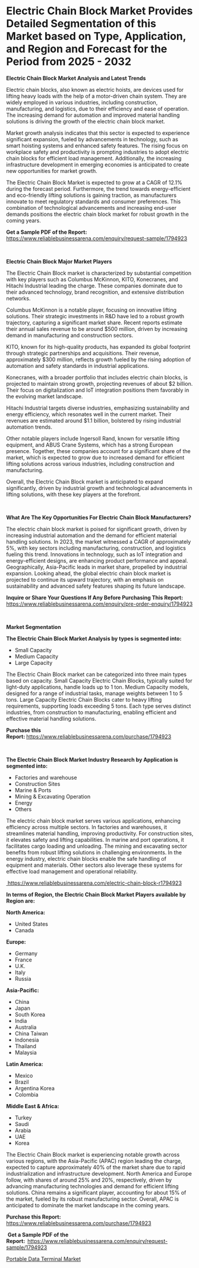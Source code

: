 <p><h1>Electric Chain Block Market Provides Detailed Segmentation of this Market based on Type, Application, and Region and Forecast for the Period from 2025 - 2032</h1></p><p><strong>Electric Chain Block Market Analysis and Latest Trends</strong></p>
<p><p>Electric chain blocks, also known as electric hoists, are devices used for lifting heavy loads with the help of a motor-driven chain system. They are widely employed in various industries, including construction, manufacturing, and logistics, due to their efficiency and ease of operation. The increasing demand for automation and improved material handling solutions is driving the growth of the electric chain block market.</p><p>Market growth analysis indicates that this sector is expected to experience significant expansion, fueled by advancements in technology, such as smart hoisting systems and enhanced safety features. The rising focus on workplace safety and productivity is prompting industries to adopt electric chain blocks for efficient load management. Additionally, the increasing infrastructure development in emerging economies is anticipated to create new opportunities for market growth.</p><p>The Electric Chain Block Market is expected to grow at a CAGR of 12.1% during the forecast period. Furthermore, the trend towards energy-efficient and eco-friendly lifting solutions is gaining traction, as manufacturers innovate to meet regulatory standards and consumer preferences. This combination of technological advancements and increasing end-user demands positions the electric chain block market for robust growth in the coming years.</p></p>
<p><strong>Get a Sample PDF of the Report:&nbsp;</strong> <a href="https://www.reliablebusinessarena.com/enquiry/request-sample/1794923?utm_campaign=1943&utm_medium=2&utm_source=Github&utm_content=ia&utm_term=19022025&utm_id=electric-chain-block">https://www.reliablebusinessarena.com/enquiry/request-sample/1794923</a></p>
<p>&nbsp;</p>
<p><strong>Electric Chain Block Major Market Players</strong></p>
<p><p>The Electric Chain Block market is characterized by substantial competition with key players such as Columbus McKinnon, KITO, Konecranes, and Hitachi Industrial leading the charge. These companies dominate due to their advanced technology, brand recognition, and extensive distribution networks.</p><p>Columbus McKinnon is a notable player, focusing on innovative lifting solutions. Their strategic investments in R&D have led to a robust growth trajectory, capturing a significant market share. Recent reports estimate their annual sales revenue to be around $500 million, driven by increasing demand in manufacturing and construction sectors.</p><p>KITO, known for its high-quality products, has expanded its global footprint through strategic partnerships and acquisitions. Their revenue, approximately $300 million, reflects growth fueled by the rising adoption of automation and safety standards in industrial applications.</p><p>Konecranes, with a broader portfolio that includes electric chain blocks, is projected to maintain strong growth, projecting revenues of about $2 billion. Their focus on digitalization and IoT integration positions them favorably in the evolving market landscape.</p><p>Hitachi Industrial targets diverse industries, emphasizing sustainability and energy efficiency, which resonates well in the current market. Their revenues are estimated around $1.1 billion, bolstered by rising industrial automation trends.</p><p>Other notable players include Ingersoll Rand, known for versatile lifting equipment, and ABUS Crane Systems, which has a strong European presence. Together, these companies account for a significant share of the market, which is expected to grow due to increased demand for efficient lifting solutions across various industries, including construction and manufacturing.</p><p>Overall, the Electric Chain Block market is anticipated to expand significantly, driven by industrial growth and technological advancements in lifting solutions, with these key players at the forefront.</p></p>
<p>&nbsp;</p>
<p><strong>What Are The Key Opportunities For Electric Chain Block Manufacturers?</strong></p>
<p><p>The electric chain block market is poised for significant growth, driven by increasing industrial automation and the demand for efficient material handling solutions. In 2023, the market witnessed a CAGR of approximately 5%, with key sectors including manufacturing, construction, and logistics fueling this trend. Innovations in technology, such as IoT integration and energy-efficient designs, are enhancing product performance and appeal. Geographically, Asia-Pacific leads in market share, propelled by industrial expansion. Looking ahead, the global electric chain block market is projected to continue its upward trajectory, with an emphasis on sustainability and advanced safety features shaping its future landscape.</p></p>
<p><strong>Inquire or Share Your Questions If Any Before Purchasing This Report:</strong> <a href="https://www.reliablebusinessarena.com/enquiry/pre-order-enquiry/1794923?utm_campaign=1943&utm_medium=2&utm_source=Github&utm_content=ia&utm_term=19022025&utm_id=electric-chain-block">https://www.reliablebusinessarena.com/enquiry/pre-order-enquiry/1794923</a></p>
<p>&nbsp;</p>
<p><strong>Market Segmentation</strong></p>
<p><strong>The Electric Chain Block Market Analysis by types is segmented into:</strong></p>
<p><ul><li>Small Capacity</li><li>Medium Capacity</li><li>Large Capacity</li></ul></p>
<p><p>The Electric Chain Block market can be categorized into three main types based on capacity. Small Capacity Electric Chain Blocks, typically suited for light-duty applications, handle loads up to 1 ton. Medium Capacity models, designed for a range of industrial tasks, manage weights between 1 to 5 tons. Large Capacity Electric Chain Blocks cater to heavy lifting requirements, supporting loads exceeding 5 tons. Each type serves distinct industries, from construction to manufacturing, enabling efficient and effective material handling solutions.</p></p>
<p><strong>Purchase this Report:&nbsp;</strong><a href="https://www.reliablebusinessarena.com/purchase/1794923?utm_campaign=1943&utm_medium=2&utm_source=Github&utm_content=ia&utm_term=19022025&utm_id=electric-chain-block">https://www.reliablebusinessarena.com/purchase/1794923</a></p>
<p>&nbsp;</p>
<p><strong>The Electric Chain Block Market Industry Research by Application is segmented into:</strong></p>
<p><ul><li>Factories and warehouse</li><li>Construction Sites</li><li>Marine & Ports</li><li>Mining & Excavating Operation</li><li>Energy</li><li>Others</li></ul></p>
<p><p>The electric chain block market serves various applications, enhancing efficiency across multiple sectors. In factories and warehouses, it streamlines material handling, improving productivity. For construction sites, it elevates safety and lifting capabilities. In marine and port operations, it facilitates cargo loading and unloading. The mining and excavating sector benefits from robust lifting solutions in challenging environments. In the energy industry, electric chain blocks enable the safe handling of equipment and materials. Other sectors also leverage these systems for effective load management and operational reliability.</p></p>
<p><a href="https://www.reliablebusinessarena.com/electric-chain-block-r1794923?utm_campaign=1943&utm_medium=2&utm_source=Github&utm_content=ia&utm_term=19022025&utm_id=electric-chain-block">&nbsp;https://www.reliablebusinessarena.com/electric-chain-block-r1794923</a></p>
<p><strong>In terms of Region, the Electric Chain Block Market Players available by Region are:</strong></p>
<p>
    <p> <strong> North America: </strong>
        <ul>
            <li>United States</li>
            <li>Canada</li>
        </ul>
        </p> 
    <p> <strong> Europe: </strong>
        <ul>
            <li>Germany</li>
            <li>France</li>
            <li>U.K.</li>
            <li>Italy</li>
            <li>Russia</li>
        </ul>
        </p> 
    <p> <strong> Asia-Pacific: </strong>
        <ul>
            <li>China</li>
            <li>Japan</li>
            <li>South Korea</li>
            <li>India</li>
            <li>Australia</li>
            <li>China Taiwan</li>
            <li>Indonesia</li>
            <li>Thailand</li>
            <li>Malaysia</li>
        </ul>
        </p> 
    <p> <strong> Latin America: </strong>
        <ul>
            <li>Mexico</li>
            <li>Brazil</li>
            <li>Argentina Korea</li>
            <li>Colombia</li>
        </ul>
        </p> 
    <p> <strong> Middle East & Africa: </strong>
        <ul>
            <li>Turkey</li>
            <li>Saudi</li>
            <li>Arabia</li>
            <li>UAE</li>
            <li>Korea</li>
        </ul>
    </p>
    </p>
<p><p>The Electric Chain Block market is experiencing notable growth across various regions, with the Asia-Pacific (APAC) region leading the charge, expected to capture approximately 40% of the market share due to rapid industrialization and infrastructure development. North America and Europe follow, with shares of around 25% and 20%, respectively, driven by advancing manufacturing technologies and demand for efficient lifting solutions. China remains a significant player, accounting for about 15% of the market, fueled by its robust manufacturing sector. Overall, APAC is anticipated to dominate the market landscape in the coming years.</p></p>
<p><strong>Purchase this Report: </strong><a href="https://www.reliablebusinessarena.com/purchase/1794923?utm_campaign=1943&utm_medium=2&utm_source=Github&utm_content=ia&utm_term=19022025&utm_id=electric-chain-block">https://www.reliablebusinessarena.com/purchase/1794923</a></p>
<p>&nbsp;<strong>Get a Sample PDF of the Report:&nbsp;&nbsp;</strong><a href="https://www.reliablebusinessarena.com/enquiry/request-sample/1794923?utm_campaign=1943&utm_medium=2&utm_source=Github&utm_content=ia&utm_term=19022025&utm_id=electric-chain-block">https://www.reliablebusinessarena.com/enquiry/request-sample/1794923</a></p>
<p><strong></strong></p>
<p><p><a href="https://github.com/JakirUddin511/Market-Research-Report-List-1/blob/main/portable-data-terminal-market.md?utm_campaign=1943&utm_medium=2&utm_source=Github&utm_content=ia&utm_term=19022025&utm_id=electric-chain-block">Portable Data Terminal Market</a></p></p>